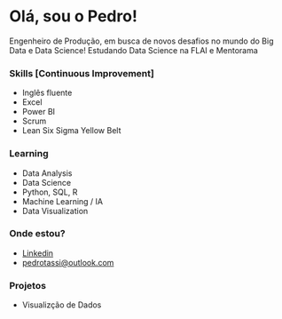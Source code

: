 # Olá, sou o Pedro!
<addr>
  
  Engenheiro de Produção, em busca de novos desafios no mundo do Big Data e Data Science!
  Estudando Data Science na FLAI e Mentorama
  
  ### Skills [Continuous Improvement]
  
  * Inglês fluente
  * Excel 
  * Power BI
  * Scrum
  * Lean Six Sigma Yellow Belt
  
  ### Learning
  
  * Data Analysis
  * Data Science
  * Python, SQL, R
  * Machine Learning / IA
  * Data Visualization
  
 ### Onde estou?
  
  * [Linkedin](https://www.linkedin.com/in/pedrotassi/)
  * pedrotassi@outlook.com
  
  ### Projetos
  
   * Visualizção de Dados

<!---
pedrotassi/pedrotassi is a ✨ special ✨ repository because its `README.md` (this file) appears on your GitHub profile.
You can click the Preview link to take a look at your changes.
--->
